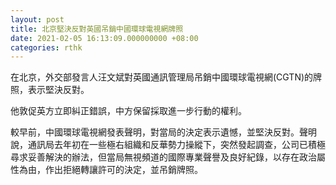 ```yaml
---
layout: post
title: 北京堅決反對英國吊銷中國環球電視網牌照
date: 2021-02-05 16:13:09.000000000 +08:00
categories: rthk
---
```


在北京，外交部發言人汪文斌對英國通訊管理局吊銷中國環球電視網(CGTN)的牌照，表示堅決反對。

他敦促英方立即糾正錯誤，中方保留採取進一步行動的權利。

較早前，中國環球電視網發表聲明，對當局的決定表示遺憾，並堅決反對。聲明說，通訊局去年初在一些極右組織和反華勢力操縱下，突然發起調查，公司已積極尋求妥善解決的辦法，但當局無視頻道的國際專業聲譽及良好紀錄，以存在政治屬性為由，作出拒絕轉讓許可的決定，並吊銷牌照。
